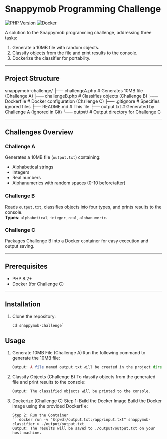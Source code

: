 # Snappymob Programming Challenge

[![PHP Version](https://img.shields.io/badge/PHP-8.2%2B-blue.svg)](https://php.net/)
[![Docker](https://img.shields.io/badge/Docker-✓-blue.svg)](https://docker.com)

A solution to the Snappymob programming challenge, addressing three tasks:
1. Generate a 10MB file with random objects.
2. Classify objects from the file and print results to the console.
3. Dockerize the classifier for portability.

---

## **Project Structure**

snappymob-challenge/
├── challengeA.php # Generates 10MB file (Challenge A)
├── challengeB.php # Classifies objects (Challenge B)
├── Dockerfile # Docker configuration (Challenge C)
├── .gitignore # Specifies ignored files
├── README.md # This file
├── output.txt # Generated by Challenge A (ignored in Git)
└── output/ # Output directory for Challenge C


---

## **Challenges Overview**

### **Challenge A**
Generates a 10MB file (`output.txt`) containing:
- Alphabetical strings
- Integers
- Real numbers
- Alphanumerics with random spaces (0-10 before/after)

### **Challenge B**
Reads `output.txt`, classifies objects into four types, and prints results to the console.  
**Types**: `alphabetical`, `integer`, `real`, `alphanumeric`.

### **Challenge C**
Packages Challenge B into a Docker container for easy execution and output saving.

---

## **Prerequisites**
- PHP 8.2+
- Docker (for Challenge C)

---

## **Installation**
1. Clone the repository:
   ```git clone https://github.com/shubhampokhriyal/snappymob-challenge.git
   cd snappymob-challenge`

## **Usage**
1. Generate 10MB File (Challenge A)
   Run the following command to generate the 10MB file:
   ```php challengeA.php
   Output: A file named output.txt will be created in the project directory.

2. Classify Objects (Challenge B)
   To classify objects from the generated file and print results to the console:
   ```php challengeB.php output.txt
   Output: The classified objects will be printed to the console.

3. Dockerize (Challenge C)
   Step 1: Build the Docker Image
   Build the Docker image using the provided Dockerfile:
   ```docker build -t snappymob-classifier .
   Step 2: Run the Container
   ```docker run -v "$(pwd)/output.txt:/app/input.txt" snappymob-classifier > ./output/output.txt
   Output: The results will be saved to ./output/output.txt on your host machine.